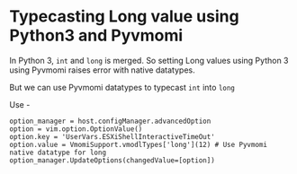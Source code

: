 Typecasting Long value using Python3 and Pyvmomi
================================================

In Python 3, `int` and `long` is merged. So setting Long values using Python 3 using Pyvmomi raises error with native datatypes.

But we can use Pyvmomi datatypes to typecast `int` into `long`

Use - 

```
option_manager = host.configManager.advancedOption
option = vim.option.OptionValue()
option.key = 'UserVars.ESXiShellInteractiveTimeOut'
option.value = VmomiSupport.vmodlTypes['long'](12) # Use Pyvmomi native datatype for long
option_manager.UpdateOptions(changedValue=[option])
```
